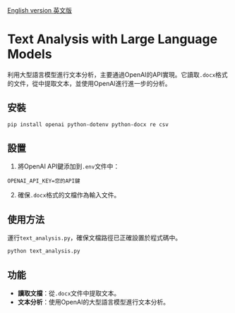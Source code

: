 [English version 英文版](README.md)

# Text Analysis with Large Language Models

利用大型語言模型進行文本分析，主要通過OpenAI的API實現。它讀取`.docx`格式的文件，從中提取文本，並使用OpenAI進行進一步的分析。

## 安裝

```bash
pip install openai python-dotenv python-docx re csv
```

## 設置

1. 將OpenAI API鍵添加到`.env`文件中：
```
OPENAI_API_KEY=您的API鍵
```

2. 確保`.docx`格式的文檔作為輸入文件。

## 使用方法

運行`text_analysis.py`，確保文檔路徑已正確設置於程式碼中。

```bash
python text_analysis.py
```

## 功能

- **讀取文檔**：從`.docx`文件中提取文本。
- **文本分析**：使用OpenAI的大型語言模型進行文本分析。
